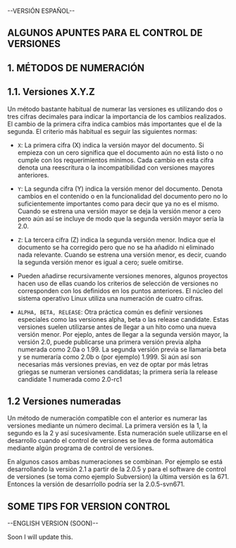 --VERSIÓN ESPAÑOL--

## ALGUNOS APUNTES PARA EL CONTROL DE VERSIONES

## 1. MÉTODOS DE NUMERACIÓN

## 1.1. Versiones X.Y.Z

Un método bastante habitual de numerar las versiones es utilizando dos o tres cifras decimales para
indicar la importancia de los cambios realizados. El cambio de la primera cifra indica cambios más
importantes que el de la segunda. El criterio más habitual es seguir las siguientes normas:

- `X`: La primera cifra (X) indica la versión mayor del documento. Si empieza con un cero significa que el
documento aún no está listo o no cumple con los requerimientos mínimos. Cada cambio en esta cifra
denota una reescritura o la incompatibilidad con versiones mayores anteriores.

- `Y`: La segunda cifra (Y) indica la versión menor del documento. Denota cambios en el contenido o en la
funcionalidad del documento pero no lo suficientemente importantes como para decir que ya no es el
mismo. Cuando se estrena una versión mayor se deja la versión menor a cero pero aún así se incluye
de modo que la segunda versión mayor sería la 2.0.

- `Z`: La tercera cifra (Z) indica la segunda versión menor. Indica que el documento se ha corregido pero que
no se ha añadido ni eliminado nada relevante. Cuando se estrena una versión menor, es decir, cuando
la segunda versión menor es igual a cero; suele omitirse.

- Pueden añadirse recursivamente versiones menores, algunos proyectos hacen uso de ellas cuando los
criterios de selección de versiones no corresponden con los definidos en los puntos anteriores. El
núcleo del sistema operativo Linux utiliza una numeración de cuatro cifras.

- `ALPHA, BETA, RELEASE`: Otra práctica común es definir versiones especiales como las versiones alpha, beta o las release
candidate. Estas versiones suelen utilizarse antes de llegar a un hito como una nueva versión menor.
Por ejeplo, antes de llegar a la segunda versión mayor, la versión 2.0, puede publicarse una primera
versión previa alpha numerada como 2.0a o 1.99. La segunda versión previa se llamaría beta y se
numeraría como 2.0b o (por ejemplo) 1.999. Si aún así son necesarias más versiones previas, en vez
de optar por más letras griegas se numeran versiones candidatas; la primera sería la release candidate
1 numerada como 2.0-rc1

## 1.2 Versiones numeradas

Un método de numeración compatible con el anterior es numerar las versiones mediante un número
decimal. La primera versión es la 1, la segundo es la 2 y así sucesivamente. Esta numeración suele
utilizarse en el desarrollo cuando el control de versiones se lleva de forma automática mediante algún
programa de control de versiones.

En algunos casos ambas numeraciones se combinan. Por ejemplo se está desarrollando la versión 2.1 a
partir de la 2.0.5 y para el software de control de versiones (se toma como ejemplo Subversion) la
última versión es la 671. Entonces la versión de desarrlollo podría ser la 2.0.5-svn671.

## SOME TIPS FOR VERSION CONTROL

--ENGLISH VERSION (SOON)--

Soon I will update this.

